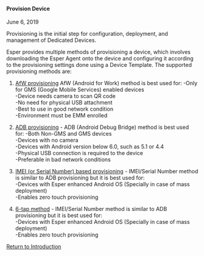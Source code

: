 #### Provision Device

June 6, 2019

Provisioning is the initial step for configuration, deployment, and management of Dedicated Devices.

Esper provides multiple methods of provisioning a device, which involves downloading the Esper Agent onto the device and configuring it according to the provisioning settings done using a Device Template. The supported provisioning methods are:

1.  [AfW provisioning](afw-provisioning/index.md) AfW (Android for Work) method is best used for:
-Only for GMS (Google Mobile Services) enabled  devices\
-Device needs camera to scan QR code\
\-No need for physical USB attachment\
-Best to use in good network condition\
-Environment must be EMM enrolled 


2.  [ADB provisioning](adb-provisioning/index.md) - ADB (Android Debug Bridge) method is best used for:
-Both Non-GMS and GMS devices\
-Devices with no camera\
-Devices with Android version below 6.0, such as 5.1 or 4.4\
-Physical USB connection is required to the device\
-Preferable in bad network conditions

3.  [IMEI (or Serial Number) based provisioning](imei-or-serial-number-based-provisioning/index.md) - IMEI/Serial Number method is similar to ADB provisioning but it is best used for:\
-Devices with Esper enhanced Android OS (Specially in case of mass deployment)\
-Enables zero touch provisioning

4.  [6-tap method](6-tap-provisioning/index.md) - IMEI/Serial Number method is similar to ADB provisioning but it is best used for:\
-Devices with Esper enhanced Android OS (Specially in case of mass deployment)\
-Enables zero touch provisioning



[Return to Introduction](../index.md)
